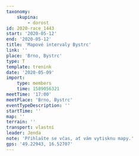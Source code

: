 ```yaml
---
taxonomy:
    skupina:
        - dorost
id: 2020-race_1443
start: '2020-05-12'
end: '2020-05-12'
title: 'Mapové intervaly Bystrc'
link: ''
place: 'Brno, Bystrc'
type: T
template: trenink
date: '2020-05-09'
import:
    type: members
    time: 1589056321
meetTime: '17:00'
meetPlace: 'Brno, Bystrc'
eventTypeDescription: ''
startTime: ''
map: ''
terrain: ''
transport: vlastní
leader: Jenda
note: 'Přihlašte se včas, ať vám vytisknu mapy.'
gps: '49.22943, 16.52707'
---
```

